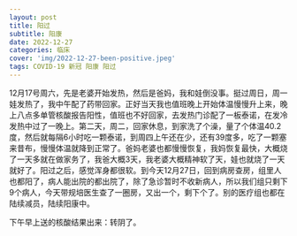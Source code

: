 ```yaml
---
layout: post
title: 阳过
subtitle: 阳康
date: 2022-12-27
categories: 临床 
cover: 'img/2022-12-27-been-positive.jpeg'
tags: COVID-19 新冠 阳康 阳过
---
```


12月17号周六，先是老婆开始发热，然后是爸妈，我和娃倒没事。挺过周日，周一娃发热了，我中午配了药带回家。正好当天我也值班晚上开始体温慢慢升上来，晚上八点多单管核酸报告阳性，值班也不好回家，去发热门诊配了一板泰诺，在发冷发热中过了一晚上。第二天，周二，回家休息，到家洗了个澡，量了个体温40.2度，然后就每隔6小时吃一颗泰诺，到周四上午还在少，还有39度多，吃了一颗塞来昔布，慢慢体温就降到正常了。爸妈老婆也都慢慢恢复，我妈恢复最快，大概烧了一天多就在做家务了，我爸大概3天，我老婆大概精神软了天，娃也就烧了一天就好了。阳过之后，感觉浑身都很软。到今天12月27日，回到病房查房，组里人也都阳了，病人能出院的都出院了，除了急诊暂时不收新病人，所以我们组只剩下9个病人，今天带规培医生查了一圈房，又出一个，剩下个了。别的医疗组也都在陆续减员，陆续阳康中。

下午早上送的核酸结果出来：转阴了。
